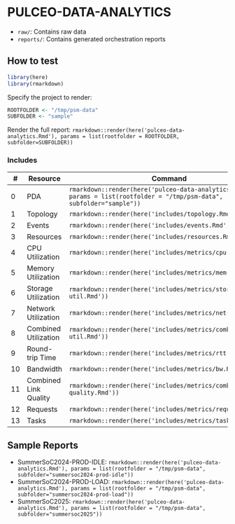 # PULCEO-DATA-ANALYTICS

- `raw/`: Contains raw data
- `reports/`: Contains generated orchestration reports

## How to test

``` r
library(here)
library(rmarkdown)
```

Specify the project to render:

```r
ROOTFOLDER <- "/tmp/psm-data" 
SUBFOLDER <- "sample"
```

Render the full report: `rmarkdown::render(here('pulceo-data-analytics.Rmd'), params = list(rootfolder = ROOTFOLDER, subfolder=SUBFOLDER))`

### Includes

| \# | Resource | Command |
|---|--------------|--------------------------------------------------------|
| 0 | PDA | `rmarkdown::render(here('pulceo-data-analytics.Rmd'), params = list(rootfolder = "/tmp/psm-data", subfolder="sample"))` |
| 1 | Topology | `rmarkdown::render(here('includes/topology.Rmd'))` |
| 2 | Events | `rmarkdown::render(here('includes/events.Rmd'))` |
| 3 | Resources | `rmarkdown::render(here('includes/resources.Rmd'))` |
| 4 | CPU Utilization  | `rmarkdown::render(here('includes/metrics/cpu-util.Rmd'))` |
| 5 | Memory Utilization  | `rmarkdown::render(here('includes/metrics/mem-util.Rmd'))`  |
| 6 | Storage Utilization  | `rmarkdown::render(here('includes/metrics/storage-util.Rmd'))` |
| 7 | Network Utilization  | `rmarkdown::render(here('includes/metrics/net-util.Rmd'))`  |
| 8 | Combined Utilization | `rmarkdown::render(here('includes/metrics/combined-util.Rmd'))` |
| 9 | Round-trip Time | `rmarkdown::render(here('includes/metrics/rtt.Rmd'))` |
| 10 | Bandwidth | `rmarkdown::render(here('includes/metrics/bw.Rmd'))` |
| 11 | Combined Link Quality | `rmarkdown::render(here('includes/metrics/combined-link-quality.Rmd'))` |
| 12 | Requests | `rmarkdown::render(here('includes/metrics/requests.Rmd'))` |
| 13 | Tasks | `rmarkdown::render(here('includes/metrics/tasks.Rmd'))` |

## Sample Reports

- SummerSoC2024-PROD-IDLE: `rmarkdown::render(here('pulceo-data-analytics.Rmd'), params = list(rootfolder = "/tmp/psm-data", subfolder="summersoc2024-prod-idle"))`
- SummerSoC2024-PROD-LOAD: `rmarkdown::render(here('pulceo-data-analytics.Rmd'), params = list(rootfolder = "/tmp/psm-data", subfolder="summersoc2024-prod-load"))`
- SummerSoC2025: `rmarkdown::render(here('pulceo-data-analytics.Rmd'), params = list(rootfolder = "/tmp/psm-data", subfolder="summersoc2025"))`
